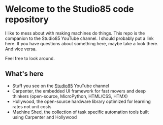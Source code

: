 # Welcome to the Studio85 code repository

I like to mess about with making machines do things. 
This repo is the companion to the Studio85 YouTube channel. I should probably put a link here.
If you have questions about something here, maybe take a look there. 
And vice versa. 

Feel free to look around.

## What's here

- Stuff you see on the [Studio85](https://www.youtube.com/@jshet) YouTube channel
- Carpenter, the embedded UI framework for fast movers and deep thinkers (open-source, MicroPython, HTML/CSS, HTMX) 
- Hollywood, the open-source hardware library optimized for learning rates not unit costs
- Machine Shed, the collection of task specific automation tools built using Carpenter and Hollywood
